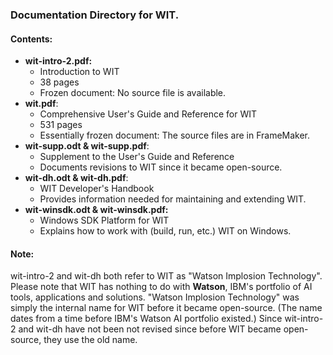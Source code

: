 ### Documentation Directory for WIT.

#### **Contents:**
* **wit-intro-2.pdf:**
  * Introduction to WIT
  * 38 pages
  * Frozen document: No source file is available.
* **wit.pdf**:
  * Comprehensive User's Guide and Reference for WIT
  * 531 pages
  * Essentially frozen document: The source files are in FrameMaker.
* **wit-supp.odt & wit-supp.pdf**:
  * Supplement to the User's Guide and Reference
  * Documents revisions to WIT since it became open-source.
* **wit-dh.odt & wit-dh.pdf**:
  * WIT Developer's Handbook
  * Provides information needed for maintaining and extending WIT.
* **wit-winsdk.odt & wit-winsdk.pdf:**
  * Windows SDK Platform for WIT
  * Explains how to work with (build, run, etc.) WIT on Windows.

#### **Note:**
wit-intro-2 and wit-dh both refer to WIT as "Watson Implosion Technology".
Please note that WIT has nothing to do with **Watson**, IBM's portfolio of AI tools, applications and solutions.
"Watson Implosion Technology" was simply the internal name for WIT before it became open-source.
(The name dates from a time before IBM's Watson AI portfolio existed.)
Since wit-intro-2 and wit-dh have not been not revised since before WIT became open-source, they use the old name.
